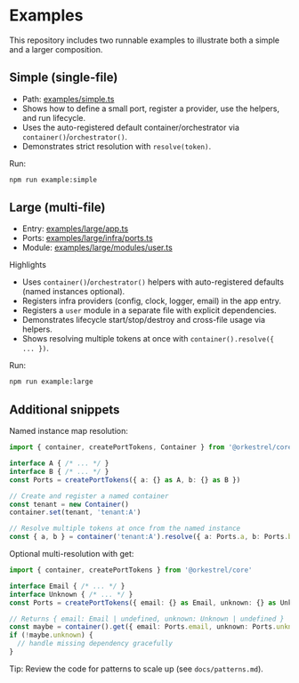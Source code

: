 # Examples

This repository includes two runnable examples to illustrate both a simple and a larger composition.

## Simple (single-file)
- Path: [examples/simple.ts](../examples/simple.ts)
- Shows how to define a small port, register a provider, use the helpers, and run lifecycle.
- Uses the auto-registered default container/orchestrator via `container()`/`orchestrator()`.
- Demonstrates strict resolution with `resolve(token)`.

Run:
```sh
npm run example:simple
```

## Large (multi-file)
- Entry: [examples/large/app.ts](../examples/large/app.ts)
- Ports: [examples/large/infra/ports.ts](../examples/large/infra/ports.ts)
- Module: [examples/large/modules/user.ts](../examples/large/modules/user.ts)

Highlights
- Uses `container()`/`orchestrator()` helpers with auto-registered defaults (named instances optional).
- Registers infra providers (config, clock, logger, email) in the app entry.
- Registers a `user` module in a separate file with explicit dependencies.
- Demonstrates lifecycle start/stop/destroy and cross-file usage via helpers.
- Shows resolving multiple tokens at once with `container().resolve({ ... })`.

Run:
```sh
npm run example:large
```

## Additional snippets

Named instance map resolution:
```ts
import { container, createPortTokens, Container } from '@orkestrel/core'

interface A { /* ... */ }
interface B { /* ... */ }
const Ports = createPortTokens({ a: {} as A, b: {} as B })

// Create and register a named container
const tenant = new Container()
container.set(tenant, 'tenant:A')

// Resolve multiple tokens at once from the named instance
const { a, b } = container('tenant:A').resolve({ a: Ports.a, b: Ports.b })
```

Optional multi-resolution with get:
```ts
import { container, createPortTokens } from '@orkestrel/core'

interface Email { /* ... */ }
interface Unknown { /* ... */ }
const Ports = createPortTokens({ email: {} as Email, unknown: {} as Unknown })

// Returns { email: Email | undefined, unknown: Unknown | undefined }
const maybe = container().get({ email: Ports.email, unknown: Ports.unknown })
if (!maybe.unknown) {
  // handle missing dependency gracefully
}
```

Tip: Review the code for patterns to scale up (see `docs/patterns.md`).
